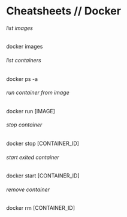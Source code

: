 # Cheatsheets // Docker

###### list images  
  
  docker images

###### list containers  
  
  docker ps -a

###### run container from image  
  
  docker run [IMAGE]
  
###### stop container  
  
  docker stop [CONTAINER_ID]

###### start exited container  
  
  docker start [CONTAINER_ID]

###### remove container  
  
  docker rm [CONTAINER_ID]
